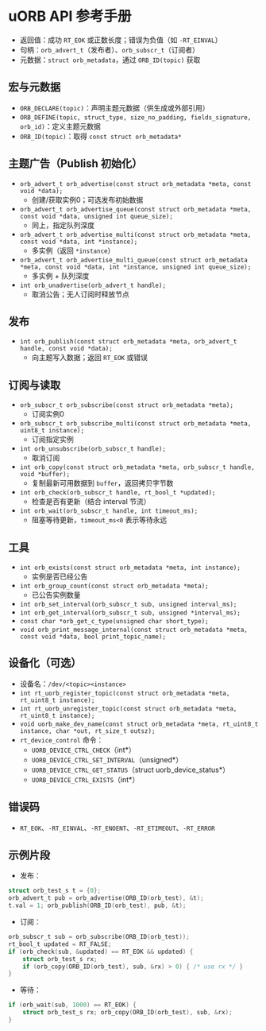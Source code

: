 # uORB API 参考手册

- 返回值：成功 `RT_EOK` 或正数长度；错误为负值（如 `-RT_EINVAL`）
- 句柄：`orb_advert_t`（发布者）、`orb_subscr_t`（订阅者）
- 元数据：`struct orb_metadata`，通过 `ORB_ID(topic)` 获取

## 宏与元数据

- `ORB_DECLARE(topic)`：声明主题元数据（供生成或外部引用）
- `ORB_DEFINE(topic, struct_type, size_no_padding, fields_signature, orb_id)`：定义主题元数据
- `ORB_ID(topic)`：取得 `const struct orb_metadata*`

## 主题广告（Publish 初始化）

- `orb_advert_t orb_advertise(const struct orb_metadata *meta, const void *data);`
  - 创建/获取实例0；可选发布初始数据
- `orb_advert_t orb_advertise_queue(const struct orb_metadata *meta, const void *data, unsigned int queue_size);`
  - 同上，指定队列深度
- `orb_advert_t orb_advertise_multi(const struct orb_metadata *meta, const void *data, int *instance);`
  - 多实例（返回 `*instance`）
- `orb_advert_t orb_advertise_multi_queue(const struct orb_metadata *meta, const void *data, int *instance, unsigned int queue_size);`
  - 多实例 + 队列深度
- `int orb_unadvertise(orb_advert_t handle);`
  - 取消公告；无人订阅时释放节点

## 发布

- `int orb_publish(const struct orb_metadata *meta, orb_advert_t handle, const void *data);`
  - 向主题写入数据；返回 `RT_EOK` 或错误

## 订阅与读取

- `orb_subscr_t orb_subscribe(const struct orb_metadata *meta);`
  - 订阅实例0
- `orb_subscr_t orb_subscribe_multi(const struct orb_metadata *meta, uint8_t instance);`
  - 订阅指定实例
- `int orb_unsubscribe(orb_subscr_t handle);`
  - 取消订阅
- `int orb_copy(const struct orb_metadata *meta, orb_subscr_t handle, void *buffer);`
  - 复制最新可用数据到 `buffer`，返回拷贝字节数
- `int orb_check(orb_subscr_t handle, rt_bool_t *updated);`
  - 检查是否有更新（结合 interval 节流）
- `int orb_wait(orb_subscr_t handle, int timeout_ms);`
  - 阻塞等待更新，`timeout_ms<0` 表示等待永远

## 工具

- `int orb_exists(const struct orb_metadata *meta, int instance);`
  - 实例是否已经公告
- `int orb_group_count(const struct orb_metadata *meta);`
  - 已公告实例数量
- `int orb_set_interval(orb_subscr_t sub, unsigned interval_ms);`
- `int orb_get_interval(orb_subscr_t sub, unsigned *interval_ms);`
- `const char *orb_get_c_type(unsigned char short_type);`
- `void orb_print_message_internal(const struct orb_metadata *meta, const void *data, bool print_topic_name);`

## 设备化（可选）

- 设备名：`/dev/<topic><instance>`
- `int rt_uorb_register_topic(const struct orb_metadata *meta, rt_uint8_t instance);`
- `int rt_uorb_unregister_topic(const struct orb_metadata *meta, rt_uint8_t instance);`
- `void uorb_make_dev_name(const struct orb_metadata *meta, rt_uint8_t instance, char *out, rt_size_t outsz);`
- `rt_device_control` 命令：
  - `UORB_DEVICE_CTRL_CHECK`（int*）
  - `UORB_DEVICE_CTRL_SET_INTERVAL`（unsigned*）
  - `UORB_DEVICE_CTRL_GET_STATUS`（struct uorb_device_status*）
  - `UORB_DEVICE_CTRL_EXISTS`（int*）

## 错误码

- `RT_EOK`、`-RT_EINVAL`、`-RT_ENOENT`、`-RT_ETIMEOUT`、`-RT_ERROR`

## 示例片段

- 发布：
```c
struct orb_test_s t = {0};
orb_advert_t pub = orb_advertise(ORB_ID(orb_test), &t);
t.val = 1; orb_publish(ORB_ID(orb_test), pub, &t);
```
- 订阅：
```c
orb_subscr_t sub = orb_subscribe(ORB_ID(orb_test));
rt_bool_t updated = RT_FALSE;
if (orb_check(sub, &updated) == RT_EOK && updated) {
    struct orb_test_s rx;
    if (orb_copy(ORB_ID(orb_test), sub, &rx) > 0) { /* use rx */ }
}
```
- 等待：
```c
if (orb_wait(sub, 1000) == RT_EOK) {
    struct orb_test_s rx; orb_copy(ORB_ID(orb_test), sub, &rx);
}
```